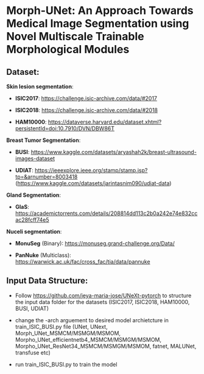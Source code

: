 # Morph-UNet: An Approach Towards Medical Image Segmentation using Novel Multiscale Trainable  Morphological Modules
## **Dataset**:

**Skin lesion segmentation**:

- **ISIC2017**: https://challenge.isic-archive.com/data/#2017

* **ISIC2018**: https://challenge.isic-archive.com/data/#2018

+ **HAM10000**: https://dataverse.harvard.edu/dataset.xhtml?persistentId=doi:10.7910/DVN/DBW86T
  
**Breast Tumor Segmentation**:

- **BUSI**: https://www.kaggle.com/datasets/aryashah2k/breast-ultrasound-images-dataset

+ **UDIAT**: https://ieeexplore.ieee.org/stamp/stamp.jsp?tp=&arnumber=8003418 (https://www.kaggle.com/datasets/jarintasnim090/udiat-data)

**Gland Segmentation**:

- **GlaS**: https://academictorrents.com/details/208814dd113c2b0a242e74e832ccac28fcff74e5

**Nuceli segmentation**:

- **MonuSeg** (Binary): https://monuseg.grand-challenge.org/Data/
+ **PanNuke** (Multiclass): https://warwick.ac.uk/fac/cross_fac/tia/data/pannuke

## **Input Data Structure**:
- Follow https://github.com/jeya-maria-jose/UNeXt-pytorch to structure the input data folder for the datasets (ISIC2017, ISIC2018, HAM10000, BUSI, UDIAT)

- change the -arch arguement to desired model archietcture in train_ISIC_BUSI.py file (UNet, UNext, Morph_UNet_MSMCM/MSMGM/MSMOM, Morpho_UNet_efficientnetb4_MSMCM/MSMGM/MSMOM, Morpho_UNet_ResNet34_MSMCM/MSMGM/MSMOM, fatnet, MALUNet, transfuse etc)
- run train_ISIC_BUSI.py to train the model
  

